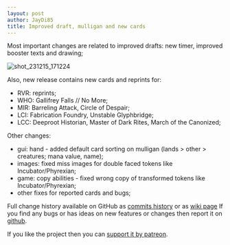 ```yaml
---
layout: post
author: JayDi85
title: Improved draft, mulligan and new cards
---
```

Most important changes are related to improved drafts: new timer, improved booster texts and drawing;

![shot_231215_171224](https://github.com/magefree/mage/assets/8344157/b06311fb-7c00-4782-857f-249cbf895e5f)

Also, new release contains new cards and reprints for:
* RVR: reprints;
* WHO: Gallifrey Falls // No More;
* MIR: Barreling Attack, Circle of Despair;
* LCI: Fabrication Foundry, Unstable Glyphbridge;
* LCC: Deeproot Historian, Master of Dark Rites, March of the Canonized;

Other changes:
* gui: hand - added default card sorting on mulligan (lands > other > creatures; mana value, name);
* images: fixed miss images for double faced tokens like Incubator/Phyrexian;
* game: copy abilities - fixed wrong copy of transformed tokens like Incubator/Phyrexian;
* other fixes for reported cards and bugs;


Full change history available on GitHub as [commits history](https://github.com/magefree/mage/commits/) 
or as [wiki page](https://github.com/magefree/mage/wiki/Release-changes)
If you find any bugs or has ideas on new features or changes then report it on [github](https://github.com/magefree/mage/issues).

If you like the project then you can [support it by patreon](http://xmage.today/#donate).